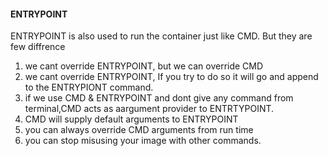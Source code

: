 #### ENTRYPOINT ####
ENTRYPOINT is also used to run the container just like CMD. But they are few diffrence 
1. we cant override ENTRYPOINT, but we can override CMD
2. we cant override ENTRYPOINT, If you try to do so it will go and append to the ENTRYPIONT command.
3. if we use CMD & ENTRYPOINT and dont give any command from terminal,CMD acts as aargument provider   to ENTRTYPOINT.
4. CMD will supply default arguments to ENTRYPOINT
5. you can always override CMD arguments from run time 
6. you can stop misusing your image with other commands.